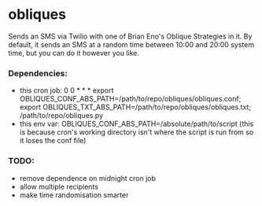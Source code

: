 # obliques
Sends an SMS via Twilio with one of Brian Eno's Oblique Strategies in it.
By default, it sends an SMS at a random time between 10:00 and 20:00 system time, but you can do it however you like.

### Dependencies:
- this cron job: 0 0 * * * export OBLIQUES_CONF_ABS_PATH=/path/to/repo/obliques/obliques.conf; export OBLIQUES_TXT_ABS_PATH=/path/to/repo/obliques/obliques.txt; /path/to/repo/obliques.py
- this env var: OBLIQUES_CONF_ABS_PATH=/absolute/path/to/script (this is because cron's working directory isn't where the script is run from so it loses the conf file)

### TODO:
- remove dependence on midnight cron job
- allow multiple recipients
- make time randomisation smarter
